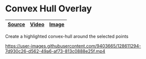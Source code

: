 [convex-hull-overlay image]: https://user-images.githubusercontent.com/9403665/128611440-e00d2be8-bf4b-45d6-932c-e8a810e21cb3.jpg "convex hull overlay around points in radius of center"
[convex-hull-overlay video]: https://user-images.githubusercontent.com/9403665/128611294-7d930c26-d562-49a6-af73-813c0888e25f.mp4
[convex-hull-overlay source]: https://gist.github.com/RascalTwo/72443978d4f8f4464197e34838b112cd

# Convex Hull Overlay

| [Source][convex-hull-overlay source] | [Video][convex-hull-overlay video] | [Image][convex-hull-overlay image] |
| - | - | - |

Create a highlighted convex-hull around the selected points

https://user-images.githubusercontent.com/9403665/128611294-7d930c26-d562-49a6-af73-813c0888e25f.mp4
